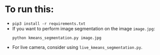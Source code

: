 # To run this:
- `pip3 install -r requirements.txt`
- If you want to perform image segmentation on the image `image.jpg`:
    ```
    python kmeans_segmentation.py image.jpg
    ```
- For live camera, consider using `live_kmeans_segmentation.py`.